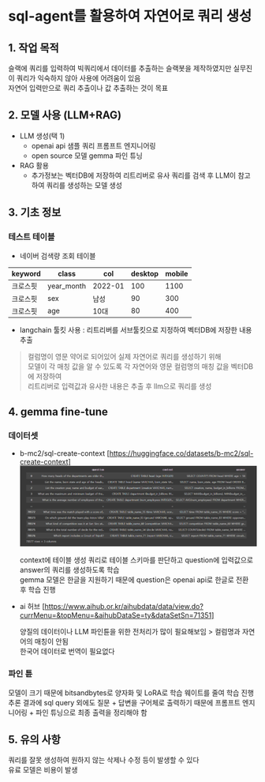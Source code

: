 # sql-agent를 활용하여 자연어로 쿼리 생성

## 1. 작업 목적
슬랙에 쿼리를 입력하여 빅쿼리에서 데이터를 추출하는 슬랙봇을 제작하였지만 실무진이 쿼리가 익숙하지 않아 사용에 어려움이 있음  
자연어 입력만으로 쿼리 추출이나 값 추출하는 것이 목표  

## 2. 모델 사용 (LLM+RAG)
- LLM 생성(택 1)
  - openai api 샘플 쿼리 프롬프트 엔지니어링
  - open source 모델 gemma 파인 튜닝
- RAG 활용
   - 추가정보는 벡터DB에 저장하여 리트리버로 유사 쿼리를 검색 후 LLM이 참고하여 쿼리를 생성하는 모델 생성  
  
## 3. 기초 정보
### 테스트 테이블
- 네이버 검색량 조회 테이블  

|keyword|class|col|desktop|mobile|
|---|---|---|---|---|
|크로스핏|year_month|2022-01|100|1100|
|크로스핏|sex|남성|90|300|
|크로스핏|age|10대|80|400|


- langchain 툴킷 사용 : 리트리버를 서브툴킷으로 지정하여 벡터DB에 저장한 내용 추출  
  
> 컬럼명이 영문 약어로 되어있어 실제 자연어로 쿼리를 생성하기 위해  
> 모델이 각 매칭 값을 알 수 있도록 각 자연어와 영문 컬럼명의 매칭 값을 벡터DB에 저장하여  
> 리트리버로 입력값과 유사한 내용은 추출 후 llm으로 쿼리를 생성


## 4. gemma fine-tune
### 데이터셋
- b-mc2/sql-create-context [https://huggingface.co/datasets/b-mc2/sql-create-context]
![ex_screenshot](./img/img1.png)  

  context에 테이블 생성 쿼리로 테이블 스키마를 판단하고 question에 입력값으로 answer의 쿼리를 생성하도록 학습  
  gemma 모델은 한글을 지원하기 때문에 question은 openai api로 한글로 전환 후 학습 진행  

- ai 허브 [https://www.aihub.or.kr/aihubdata/data/view.do?currMenu=&topMenu=&aihubDataSe=ty&dataSetSn=71351]

  양질의 데이터이나 LLM 파인튠을 위한 전처리가 많이 필요해보임 > 컬럼명과 자연어의 매칭이 안됨  
  한국어 데이터로 번역이 필요없다 


### 파인 튠
모델이 크기 때문에 bitsandbytes로 양자화 및 LoRA로 학습 웨이트를 줄여 학습 진행  
추론 결과에 sql query 외에도 질문 + 답변을 구어체로 출력하기 때문에 프롬프트 엔지니어링 + 파인 튜닝으로 최종 출력을 정리해야 함

  
## 5. 유의 사항
쿼리를 잘못 생성하여 원하지 않는 삭제나 수정 등이 발생할 수 있다  
유료 모델은 비용이 발생  

